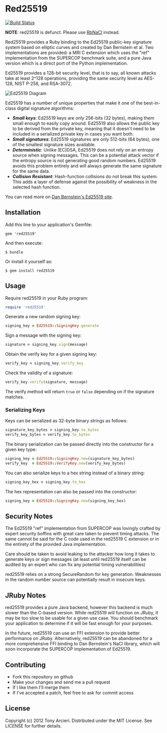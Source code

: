 Red25519
========
[![Build Status](https://secure.travis-ci.org/tarcieri/red25519.png?branch=master)](http://travis-ci.org/tarcieri/red25519)

**NOTE**: red25519 is defunct. Please use [RbNaCl](https://github.com/cryptosphere/rbnacl)
instead.

Red25519 provides a Ruby binding to the Ed25519 public-key signature system
based on elliptic curves and created by Dan Bernstein et al. Two
implementations are provided: a MRI C extension which uses the "ref"
implementation from the SUPERCOP benchmark suite, and a pure Java version
which is a direct port of the Python implementation.

Ed25519 provides a 128-bit security level, that is to say, all known attacks
take at least 2^128 operations, providing the same security level as AES-128,
NIST P-256, and RSA-3072.

![Ed25519 Diagram](https://raw.github.com/tarcieri/red25519/master/ed25519.png)

Ed25519 has a number of unique properties that make it one of the best-in-class
digital signature algorithms:

* ***Small keys***: Ed25519 keys are only 256-bits (32 bytes), making them
  small enough to easily copy around. Ed25519 also allows the public key
  to be derived from the private key, meaning that it doesn't need to be
  included in a serialized private key in cases you want both.
* ***Small signatures***: Ed25519 signatures are only 512-bits (64 bytes),
  one of the smallest signature sizes available.
* ***Deterministic***: Unlike (EC)DSA, Ed25519 does not rely on an entropy
  source when signing messages. This can be a potential attack vector if
  the entropy source is not generating good random numbers. Ed25519 avoids
  this problem entirely and will always generate the same signature for the
  same data.
* ***Collision Resistant***: Hash-function collisions do not break this
  system. This adds a layer of defense against the possibility of weakness
  in the selected hash function.

You can read more on [Dan Bernstein's Ed25519 site](http://ed25519.cr.yp.to/).

Installation
------------

Add this line to your application's Gemfile:

    gem 'red25519'

And then execute:

    $ bundle

Or install it yourself as:

    $ gem install red25519

Usage
-----

Require red25519 in your Ruby program:

```ruby
require 'red25519'
```

Generate a new random signing key:

```ruby
signing_key = Ed25519::SigningKey.generate
```

Sign a message with the signing key:

```ruby
signature = signing_key.sign(message)
```

Obtain the verify key for a given signing key:

```ruby
verify_key = signing_key.verify_key
```

Check the validity of a signature:

```ruby
verify_key.verify(signature, message)
```

The verify method will return `true` or `false` depending on if the signature matches.

### Serializing Keys

Keys can be serialized as 32-byte binary strings as follows:

```ruby
signature_key_bytes = signing_key.to_bytes
verify_key_bytes = verify_key.to_bytes
```

The binary serialization can be passed directly into the constructor for a given key type:

```ruby
signing_key = Ed25519::SigningKey.new(signature_key_bytes)
verify_key  = Ed25519::VerifyKey.new(verify_key_bytes)
```

You can also serialize keys to a hex string instead of a binary string:

```ruby
signing_key_hex = signing_key.to_hex
```

The hex representation can also be passed into the constructor:

```ruby
signing_key = Ed25519::SigningKey.new(signing_key_hex)
```

Security Notes
--------------

The Ed25519 "ref" implementation from SUPERCOP was lovingly crafted by expert
security boffins with great care taken to prevent timing attacks. The same
cannot be said for the C code used in the red25519 C extension or in the
entirety of the provided Java implementation.

Care should be taken to avoid leaking to the attacker how long it takes to
generate keys or sign messages (at least until red25519 itself can be audited
by an expert who can fix any potential timing vulnerabilities)

red25519 relies on a strong SecureRandom for key generation. Weaknesses in the
random number source can potentially result in insecure keys.

JRuby Notes
-----------

red25519 provides a pure Java backend, however this backend is much slower
than the C-based version. While red25519 will function on JRuby, it may be
too slow to be usable for a given use case. You should benchmark your
application to determine if it will be fast enough for your purposes.

In the future, red25519 can use an FFI extension to provide better performance
on JRuby. Alternatively, red25519 can be abandoned for a more comprehensive
FFI binding to Dan Bernstein's NaCl library, which will soon incorporate
the SUPERCOP implementation of Ed25519.

Contributing
------------

* Fork this repository on github
* Make your changes and send me a pull request
* If I like them I'll merge them
* If I've accepted a patch, feel free to ask for commit access

License
-------

Copyright (c) 2012 Tony Arcieri. Distributed under the MIT License. See
LICENSE for further details.
